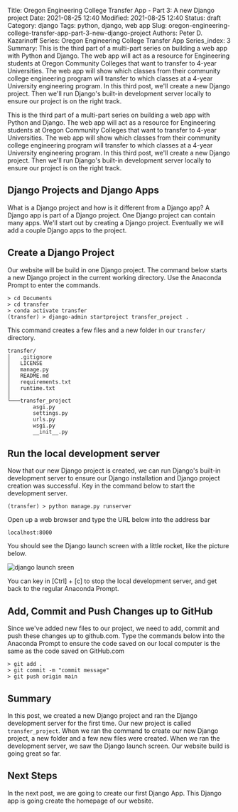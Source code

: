 Title: Oregon Engineering College Transfer App - Part 3: A new Django project
Date: 2021-08-25 12:40
Modified: 2021-08-25 12:40
Status: draft
Category: django
Tags: python, django, web app
Slug: oregon-engineering-college-transfer-app-part-3-new-django-project
Authors: Peter D. Kazarinoff
Series: Oregon Engineering College Transfer App
Series_index: 3
Summary: This is the third part of a multi-part series on building a web app with Python and Django. The web app will act as a resource for Engineering students at Oregon Community Colleges that want to transfer to 4-year Universities. The web app will show which classes from their community college engineering program will transfer to which classes at a 4-year University engineering program. In this third post, we'll create a new Django project. Then we'll run Django's built-in development server locally to ensure our project is on the right track.

This is the third part of a multi-part series on building a web app with Python and Django. The web app will act as a resource for Engineering students at Oregon Community Colleges that want to transfer to 4-year Universities. The web app will show which classes from their community college engineering program will transfer to which classes at a 4-year University engineering program. In this third post, we'll create a new Django project. Then we'll run Django's built-in development server locally to ensure our project is on the right track.

## Django Projects and Django Apps

What is a Django project and how is it different from a Django app? A Django app is part of a Django project. One Django project can contain many apps. We'll start out by creating a Django project. Eventually we will add a couple Django apps to the project.

## Create a Django Project

Our website will be build in one Django project. The command below starts a new Django project in the current working directory. Use the Anaconda Prompt to enter the commands.

```text
> cd Documents
> cd transfer
> conda activate transfer
(transfer) > django-admin startproject transfer_project . 
```

This command creates a few files and a new folder in our ```transfer/``` directory. 

```text
transfer/
│   .gitignore
│   LICENSE
│   manage.py
│   README.md
│   requirements.txt
│   runtime.txt
│
└───transfer_project
        asgi.py
        settings.py
        urls.py
        wsgi.py
        __init__.py
```

## Run the local development server

Now that our new Django project is created, we can run Django's built-in development server to ensure our Django installation and Django project creation was successful. Key in the command below to start the development server.

```text
(transfer) > python manage.py runserver
```

Open up a web browser and type the URL below into the address bar

```text
localhost:8000
```

You should see the Django launch screen with a little rocket, like the picture below.

![django launch sreen]({static}/posts/transfer_app/images/django_launch_screen.png)

You can key in [Ctrl] + [c] to stop the local development server, and get back to the regular Anaconda Prompt.

## Add, Commit and Push Changes up to GitHub

Since we've added new files to our project, we need to add, commit and push these changes up to github.com. Type the commands below into the Anaconda Prompt to ensure the code saved on our local computer is the same as the code saved on GitHub.com

```text
> git add .
> git commit -m "commit message"
> git push origin main
```

## Summary

In this post, we created a new Django project and ran the Django development server for the first time. Our new project is called ```transfer_project```. When we ran the command to create our new Django project, a new folder and a few new files were created. When we ran the development server, we saw the Django launch screen. Our website build is going great so far.

## Next Steps

In the next post, we are going to create our first Django App. This Django app is going create the homepage of our website. 
